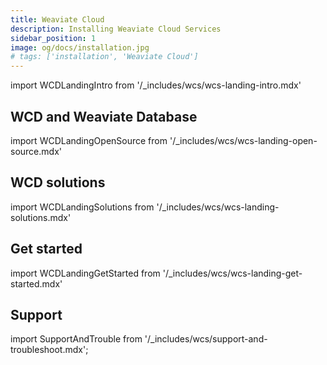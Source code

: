 ```yaml
---
title: Weaviate Cloud
description: Installing Weaviate Cloud Services
sidebar_position: 1
image: og/docs/installation.jpg
# tags: ['installation', 'Weaviate Cloud']
---
```


import WCDLandingIntro from '/_includes/wcs/wcs-landing-intro.mdx'

<WCDLandingIntro/>

## WCD and Weaviate Database

import WCDLandingOpenSource from '/_includes/wcs/wcs-landing-open-source.mdx'

<WCDLandingOpenSource/>

## WCD solutions

import WCDLandingSolutions from '/_includes/wcs/wcs-landing-solutions.mdx'

<WCDLandingSolutions/>

## Get started

import WCDLandingGetStarted from '/_includes/wcs/wcs-landing-get-started.mdx'

<WCDLandingGetStarted/>

## Support

import SupportAndTrouble from '/_includes/wcs/support-and-troubleshoot.mdx';

<SupportAndTrouble />
